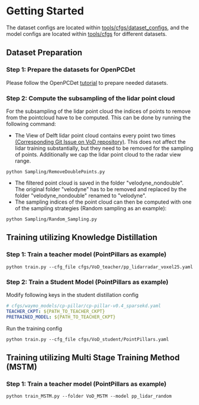 # Getting Started
The dataset configs are located within [tools/cfgs/dataset_configs](../tools/cfgs/dataset_configs), 
and the model configs are located within [tools/cfgs](../tools/cfgs) for different datasets. 


## Dataset Preparation

### Step 1: Prepare the datasets for OpenPCDet
Please follow the OpenPCDet [tutorial](https://github.com/open-mmlab/OpenPCDet/blob/master/docs/GETTING_STARTED.md) to 
prepare needed datasets.

### Step 2: Compute the subsampling of the lidar point cloud
For the subsampling of the lidar point cloud the indices of points to remove from the pointcloud have to be computed.
This can be done by running the following command:
* The View of Delft lidar point cloud contains every point two times [(Corresponding Git Issue on VoD repository)](https://github.com/tudelft-iv/view-of-delft-dataset/issues/72). This does not affect the lidar training substantially, but they need to be removed for the sampling of points. Additionally we cap the lidar point cloud to the radar view range.
```shell
python Sampling/RemoveDoublePoints.py
```
* The filtered point cloud is saved in the folder "velodyne_nondouble". The original folder "velodyne" has to be removed and replaced by the folder "velodyne_nondouble" renamed to "velodyne".
* The sampling indices of the point cloud can then be computed with one of the sampling strategies (Random sampling as an example):
```shell
python Sampling/Random_Sampling.py
```

## Training utilizing Knowledge Distillation
[//]: # ( TODO)
### Step 1: Train a teacher model (PointPillars as example)
```shell
python train.py --cfg_file cfgs/VoD_teacher/pp_lidarradar_voxel25.yaml
```

### Step 2: Train a Student Model (PointPillars as example)
Modify following keys in the student distillation config
```yaml
# cfgs/waymo_models/cp-pillar/cp-pillar-v0.4_sparsekd.yaml
TEACHER_CKPT: ${PATH_TO_TEACHER_CKPT}
PRETRAINED_MODEL: ${PATH_TO_TEACHER_CKPT}
```
Run the training config
```shell
python train.py --cfg_file cfgs/VoD_student/PointPillars.yaml
``` 

## Training utilizing Multi Stage Training Method (MSTM)
[//]: # ( TODO)
### Step 1: Train a teacher model (PointPillars as example)
```shell
python train_MSTM.py --folder VoD_MSTM --model pp_lidar_random
```

